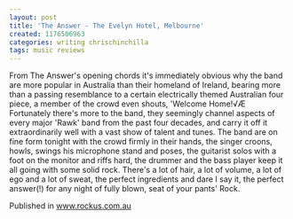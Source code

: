 ```yaml
---
layout: post
title: 'The Answer - The Evelyn Hotel, Melbourne'
created: 1176506963
categories: writing chrischinchilla
tags: music reviews
---
```


From The Answer's opening chords it's immediately obvious why the band are more popular in Australia than their homeland of Ireland, bearing more than a passing resemblance to a certain electrically themed Australian four piece, a member of the crowd even shouts, 'Welcome Home!√Æ Fortunately there's more to the band, they seemingly channel aspects of every major 'Rawk' band from the past four decades, and carry it off it extraordinarily well with a vast show of talent and tunes. The band are on fine form tonight with the crowd firmly in their hands, the singer croons, howls, swings his microphone stand and poses, the guitarist solos with a foot on the monitor and riffs hard, the drummer and the bass player keep it all going with some solid rock. There's a lot of hair, a lot of volume, a lot of ego and a lot of sweat, the perfect ingredients and dare I say it, the perfect answer(!) for any night of fully blown, seat of your pants' Rock.

Published in www.rockus.com.au
